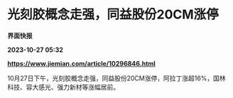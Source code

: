 # 光刻胶概念走强，同益股份20CM涨停
**界面快报**

**2023-10-27 05:32**

**https://www.jiemian.com/article/10296846.html**

10月27日下午，光刻胶概念走强，同益股份20CM涨停，阿拉丁涨超16%，国林科技、容大感光、强力新材等涨幅居前。